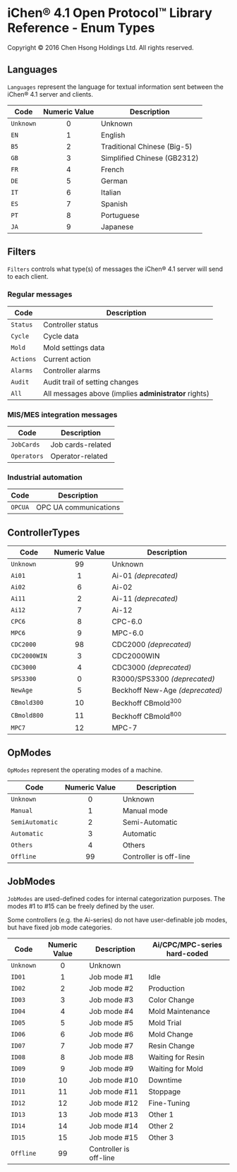 # iChen&reg; 4.1 Open Protocol&trade; Library Reference - Enum Types

Copyright &copy; 2016 Chen Hsong Holdings Ltd.  All rights reserved.

## Languages

`Languages` represent the language for textual information sent between the
iChen&reg; 4.1 server and clients.

|Code|Numeric Value|Description|
|----|:-----------:|-----------|
|`Unknown`|0|Unknown|
|`EN`|1|English|
|`B5`|2|Traditional Chinese (Big-5)|
|`GB`|3|Simplified Chinese (GB2312)|
|`FR`|4|French|
|`DE`|5|German|
|`IT`|6|Italian|
|`ES`|7|Spanish|
|`PT`|8|Portuguese|
|`JA`|9|Japanese|

## Filters

`Filters` controls what type(s) of messages the iChen&reg; 4.1 server will send to each client.

### Regular messages

|Code|Description|
|----|-----------|
|`Status`|Controller status|
|`Cycle`|Cycle data|
|`Mold`|Mold settings data|
|`Actions`|Current action|
|`Alarms`|Controller alarms|
|`Audit`|Audit trail of setting changes|
|`All`|All messages above (implies **administrator** rights)|

### MIS/MES integration messages

|Code|Description|
|----|-----------|
|`JobCards`|Job cards-related|
|`Operators`|Operator-related|

### Industrial automation

|Code|Description|
|----|-----------|
|`OPCUA`|OPC UA communications|

## ControllerTypes

|Code|Numeric Value|Description|
|----|:-----------:|-----------|
|`Unknown`|99|Unknown|
|`Ai01`|1|Ai-01 <i>(deprecated)</i>|
|`Ai02`|6|Ai-02|
|`Ai11`|2|Ai-11 <i>(deprecated)</i>|
|`Ai12`|7|Ai-12|
|`CPC6`|8|CPC-6.0|
|`MPC6`|9|MPC-6.0|
|`CDC2000`|98|CDC2000 <i>(deprecated)</i>|
|`CDC2000WIN`|3|CDC2000WIN|
|`CDC3000`|4|CDC3000 <i>(deprecated)</i>|
|`SPS3300`|0|R3000/SPS3300 <i>(deprecated)</i>|
|`NewAge`|5|Beckhoff New-Age <i>(deprecated)</i>|
|`CBmold300`|10|Beckhoff CBmold<sup>300</sup>|
|`CBmold800`|11|Beckhoff CBmold<sup>800</sup>|
|`MPC7`|12|MPC-7|

## OpModes

`OpModes` represent the operating modes of a machine.

|Code|Numeric Value|Description|
|----|:-----------:|-----------|
|`Unknown`|0|Unknown|
|`Manual`|1|Manual mode|
|`SemiAutomatic`|2|Semi-Automatic|
|`Automatic`|3|Automatic|
|`Others`|4|Others|
|`Offline`|99|Controller is off-line|

## JobModes

`JobModes` are used-defined codes for internal categorization purposes.
The modes #1 to #15 can be freely defined by the user.

Some controllers (e.g. the Ai-series) do not have user-definable job modes,
but have fixed job mode categories.

|Code|Numeric Value|Description|Ai/CPC/MPC-series hard-coded|
|----|:-----------:|-----------|----------------------------|
|`Unknown`|0|Unknown|
|`ID01`|1|Job mode #1|Idle|
|`ID02`|2|Job mode #2|Production|
|`ID03`|3|Job mode #3|Color Change|
|`ID04`|4|Job mode #4|Mold Maintenance|
|`ID05`|5|Job mode #5|Mold Trial|
|`ID06`|6|Job mode #6|Mold Change|
|`ID07`|7|Job mode #7|Resin Change|
|`ID08`|8|Job mode #8|Waiting for Resin|
|`ID09`|9|Job mode #9|Waiting for Mold|
|`ID10`|10|Job mode #10|Downtime|
|`ID11`|11|Job mode #11|Stoppage|
|`ID12`|12|Job mode #12|Fine-Tuning|
|`ID13`|13|Job mode #13|Other 1|
|`ID14`|14|Job mode #14|Other 2|
|`ID15`|15|Job mode #15|Other 3|
|`Offline`|99|Controller is off-line|
